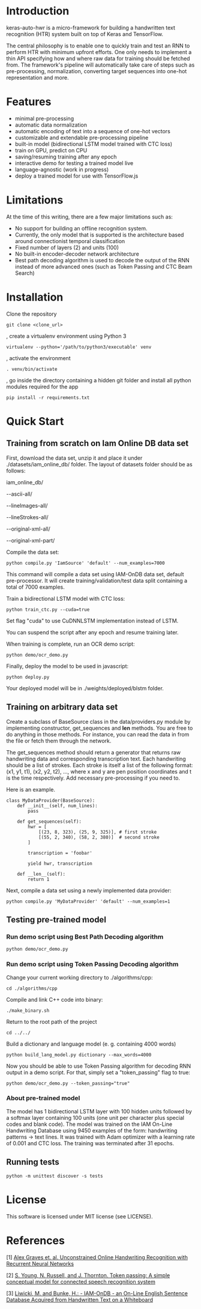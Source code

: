 # Introduction

keras-auto-hwr is a micro-framework for building a handwritten text 
recognition (HTR) system built on top of Keras and TensorFlow.

The central philosophy is to enable one to quickly train and test 
an RNN to perform HTR with minimum upfront efforts. One only needs 
to implement a thin API specifying how and where raw data for 
training should be fetched from. The framework's pipeline will 
automatically take care of steps such as pre-processing, 
normalization, converting target sequences into one-hot 
representation and more.

# Features
- minimal pre-processing
- automatic data normalization
- automatic encoding of text into a sequence of one-hot vectors
- customizable and extendable pre-processing pipeline
- built-in model (bidirectional LSTM model trained with CTC loss)
- train on GPU, predict on CPU
- saving/resuming training after any epoch
- interactive demo for testing a trained model live
- language-agnostic (work in progress)
- deploy a trained model for use with TensorFlow.js

# Limitations
At the time of this writing, there are a few major limitations such as:
- No support for building an offline recognition system.
- Currently, the only model that is supported is the architecture 
based around connectionist temporal classification
- Fixed number of layers (2) and units (100)
- No built-in encoder-decoder network architecture
- Best path decoding algorithm is used to decode the output of 
the RNN instead of more advanced ones (such as Token Passing 
and CTC Beam Search)

# Installation

Clone the repository
```
git clone <clone_url>
```

, create a virtualenv environment using Python 3
```
virtualenv --python='/path/to/python3/executable' venv
```
, activate the environment
```
. venv/bin/activate
```

, go inside the directory containing a hidden git folder and install 
all python modules required for the app
```
pip install -r requirements.txt
```

# Quick Start

## Training from scratch on Iam Online DB data set

First, download the data set, unzip it and place it under 
./datasets/iam_online_db/ folder. The layout of datasets folder should
be as follows:

iam_online_db/

--ascii-all/

--lineImages-all/

--lineStrokes-all/

--original-xml-all/

--original-xml-part/

Compile the data set:

```
python compile.py 'IamSource' 'default' --num_examples=7000
```

This command will compile a data set using IAM-OnDB data set, default
pre-processor. It will create training/validation/test data split
containing a total of 7000 examples.

Train a bidirectional LSTM model with CTC loss:
```
python train_ctc.py --cuda=true
```

Set flag "cuda" to use CuDNNLSTM implementation instead of LSTM.

You can suspend the script after any epoch and resume training later.

When training is complete, run an OCR demo script:
```
python demo/ocr_demo.py
```

Finally, deploy the model to be used in javascript:
```
python deploy.py
```

Your deployed model will be in ./weights/deployed/blstm folder.

## Training on arbitrary data set



Create a subclass of BaseSource class in the data/providers.py 
module by implementing constructor, get_sequences and 
__len__ methods. You are free to do anything in those methods. 
For instance, you can read the data in from the file or fetch 
them through the network.

The get_sequences method should return a 
generator that returns raw handwriting data and corresponding 
transcription text. Each handwriting should be a list of strokes. 
Each stroke is itself a list of the following format: 
(x1, y1, t1), (x2, y2, t2), ..., where x and y are pen position 
coordinates and t is the time respectively. Add necessary 
pre-processing if you need to.

Here is an example.

```
class MyDataProvider(BaseSource):
    def __init__(self, num_lines):
        pass

    def get_sequences(self):
        hwr = [
            [(23, 8, 323), (25, 9, 325)], # first stroke
            [(55, 2, 340), (58, 2, 380)]  # second stroke
        ]
        
        transcription = 'foobar'
        
        yield hwr, transcription

    def __len__(self):
        return 1
```

Next, compile a data set using a newly implemented data provider:
```
python compile.py 'MyDataProvider' 'default' --num_examples=1
```

## Testing pre-trained model

### Run demo script using Best Path Decoding algorithm
```
python demo/ocr_demo.py
```

### Run demo script using Token Passing Decoding algorithm

Change your current working directory to ./algorithms/cpp:
```
cd ./algorithms/cpp
```

Compile and link C++ code into binary:
```
./make_binary.sh
```

Return to the root path of the project
```
cd ../../
```

Build a dictionary and language model (e. g. containing 4000 words)
```
python build_lang_model.py dictionary --max_words=4000
```

Now you should be able to use Token Passing algorithm
for decoding RNN output in a demo script.
For that, simply set a "token_passing" flag to true:
```
python demo/ocr_demo.py --token_passing="true"
```

### About pre-trained model

The model has 1 bidirectional LSTM layer with 100 hidden units followed by a softmax layer 
containing 100 units (one unit per character plus special codes and blank code). 
The model was trained on the IAM On-Line Handwriting Database using 9450 examples of the 
form: handwriting patterns -> text lines. It was trained with Adam optimizer with a 
learning rate of 0.001 and CTC loss. The training was terminated after 31 epochs.

## Running tests

```
python -m unittest discover -s tests
```

# License

This software is licensed under MIT license (see LICENSE).

# References

[1] [Alex Graves et. al. Unconstrained Online Handwriting Recognition with Recurrent Neural Networks](https://papers.nips.cc/paper/3213-unconstrained-on-line-handwriting-recognition-with-recurrent-neural-networks.pdf)

[2] [S. Young, N. Russell, and J. Thornton.  Token passing: A simple conceptual model for connected speech recognition system](https://pdfs.semanticscholar.org/963c/f8f238745100ac6cc5cf730653a6e1849b62.pdf?_ga=2.58290915.813220193.1572590064-1733760606.1572590064)

[3] [Liwicki, M. and Bunke, H.: - IAM-OnDB - an On-Line English Sentence Database Acquired from Handwritten Text on a Whiteboard](http://www.fki.inf.unibe.ch/databases/iam-on-line-handwriting-database/iam-on-line-handwriting-database#LiBu05-03)
